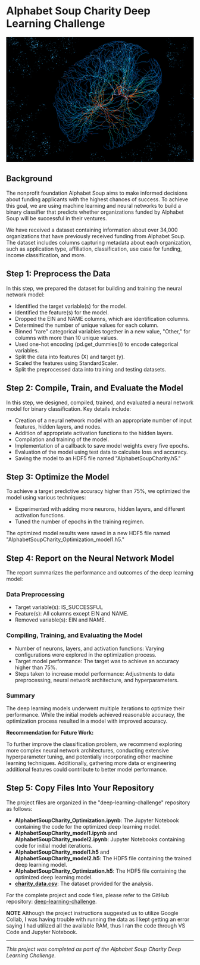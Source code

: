 # Alphabet Soup Charity Deep Learning Challenge

![Extra/image.avif](Extra/MIT-Neural-Networks-SL.gif)

## Background

The nonprofit foundation Alphabet Soup aims to make informed decisions about funding applicants with the highest chances of success. To achieve this goal, we are using machine learning and neural networks to build a binary classifier that predicts whether organizations funded by Alphabet Soup will be successful in their ventures.

We have received a dataset containing information about over 34,000 organizations that have previously received funding from Alphabet Soup. The dataset includes columns capturing metadata about each organization, such as application type, affiliation, classification, use case for funding, income classification, and more.

## Step 1: Preprocess the Data

In this step, we prepared the dataset for building and training the neural network model:

- Identified the target variable(s) for the model.
- Identified the feature(s) for the model.
- Dropped the EIN and NAME columns, which are identification columns.
- Determined the number of unique values for each column.
- Binned "rare" categorical variables together in a new value, "Other," for columns with more than 10 unique values.
- Used one-hot encoding (pd.get_dummies()) to encode categorical variables.
- Split the data into features (X) and target (y).
- Scaled the features using StandardScaler.
- Split the preprocessed data into training and testing datasets.

## Step 2: Compile, Train, and Evaluate the Model

In this step, we designed, compiled, trained, and evaluated a neural network model for binary classification. Key details include:

- Creation of a neural network model with an appropriate number of input features, hidden layers, and nodes.
- Addition of appropriate activation functions to the hidden layers.
- Compilation and training of the model.
- Implementation of a callback to save model weights every five epochs.
- Evaluation of the model using test data to calculate loss and accuracy.
- Saving the model to an HDF5 file named "AlphabetSoupCharity.h5."

## Step 3: Optimize the Model

To achieve a target predictive accuracy higher than 75%, we optimized the model using various techniques:

- Experimented with adding more neurons, hidden layers, and different activation functions.
- Tuned the number of epochs in the training regimen.

The optimized model results were saved in a new HDF5 file named "AlphabetSoupCharity_Optimization_model1.h5."

## Step 4: Report on the Neural Network Model

The report summarizes the performance and outcomes of the deep learning model:

### Data Preprocessing

- Target variable(s): IS_SUCCESSFUL
- Feature(s): All columns except EIN and NAME.
- Removed variable(s): EIN and NAME.

### Compiling, Training, and Evaluating the Model

- Number of neurons, layers, and activation functions: Varying configurations were explored in the optimization process.
- Target model performance: The target was to achieve an accuracy higher than 75%.
- Steps taken to increase model performance: Adjustments to data preprocessing, neural network architecture, and hyperparameters.

### Summary

The deep learning models underwent multiple iterations to optimize their performance. While the initial models achieved reasonable accuracy, the optimization process resulted in a model with improved accuracy.

**Recommendation for Future Work:**

To further improve the classification problem, we recommend exploring more complex neural network architectures, conducting extensive hyperparameter tuning, and potentially incorporating other machine learning techniques. Additionally, gathering more data or engineering additional features could contribute to better model performance.

## Step 5: Copy Files Into Your Repository

The project files are organized in the "deep-learning-challenge" repository as follows:

- **AlphabetSoupCharity_Optimization.ipynb**: The Jupyter Notebook containing the code for the optimized deep learning model.
- **AlphabetSoupCharity_model1.ipynb** and **AlphabetSoupCharity_model2.ipynb**: Jupyter Notebooks containing code for initial model iterations.
- **AlphabetSoupCharity_model1.h5** and **AlphabetSoupCharity_model2.h5**: The HDF5 file containing the trained deep learning model.
- **AlphabetSoupCharity_Optimization.h5**: The HDF5 file containing the optimized deep learning model.
- **[charity_data.csv]('https://static.bc-edx.com/data/dl-1-2/m21/lms/starter/charity_data.csv')**: The dataset provided for the analysis.

For the complete project and code files, please refer to the GitHub repository: [deep-learning-challenge](https://github.com/jnliou/deep-learning-challenge).

**NOTE** Although the project instructions suggested us to utilize Google Collab, I was having trouble with running the data as I kept getting an error saying I had utilized all the available RAM, thus I ran the code through VS Code and Jupyter Notebook. 

---

*This project was completed as part of the Alphabet Soup Charity Deep Learning Challenge.*